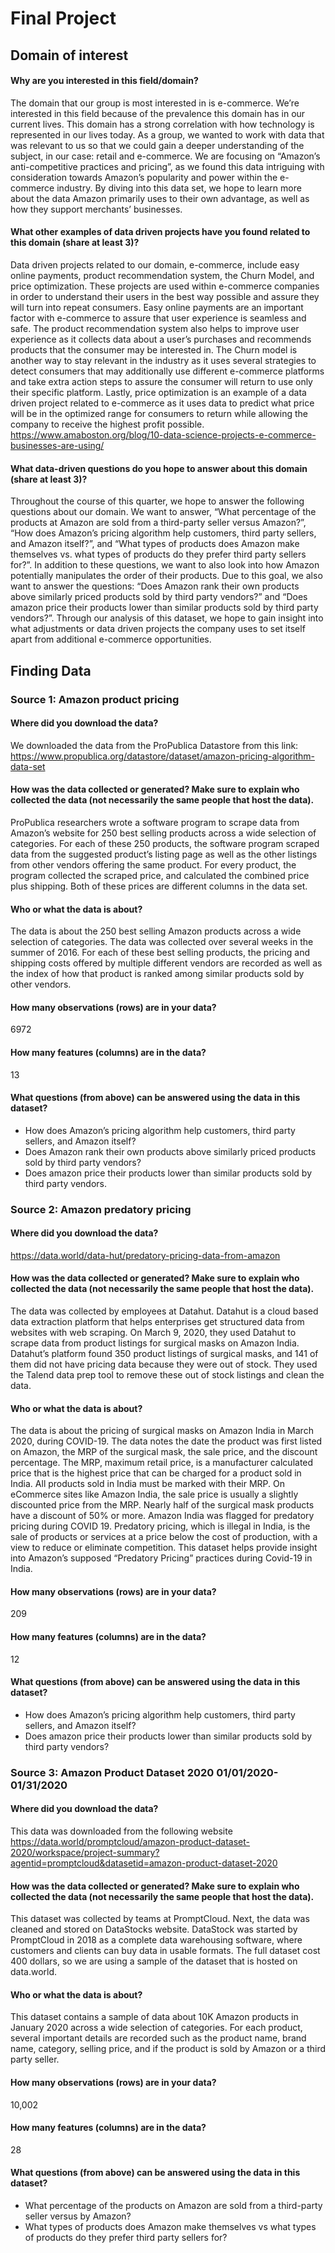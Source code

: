 # Final Project
## Domain of interest

#### Why are you interested in this field/domain?

The domain that our group is most interested in is e-commerce. We’re interested in this field because of the prevalence this domain has in our current lives. This domain has a strong correlation with how technology is represented in our lives today. As a group, we wanted to work with data that was relevant to us so that we could gain a deeper understanding of the subject, in our case: retail and e-commerce. We are focusing on “Amazon’s anti-competitive practices and pricing”, as we found this data intriguing with consideration towards Amazon’s popularity and power within the e-commerce industry. By diving into this data set, we hope to learn more about the data Amazon primarily uses to their own advantage, as well as how they support merchants’ businesses.

#### What other examples of data driven projects have you found related to this domain (share at least 3)?

Data driven projects related to our domain, e-commerce, include easy online payments, product recommendation system, the Churn Model, and price optimization. These projects are used within e-commerce companies in order to understand their users in the best way possible and assure they will turn into repeat consumers. Easy online payments are an important factor with e-commerce to assure that user experience is seamless and safe. The product recommendation system also helps to improve user experience as it collects data about a user’s purchases and recommends products that the consumer may be interested in. The Churn model is another way to stay relevant in the industry as it uses several strategies to detect consumers that may additionally use different e-commerce platforms and take extra action steps to assure the consumer will return to use only their specific platform. Lastly, price optimization is an example of a data driven project related to e-commerce as it uses data to predict what price will be in the optimized range for consumers to return while allowing the company to receive the highest profit possible. <https://www.amaboston.org/blog/10-data-science-projects-e-commerce-businesses-are-using/>

#### What data-driven questions do you hope to answer about this domain (share at least 3)?

Throughout the course of this quarter, we hope to answer the following questions about our domain. We want to answer, “What percentage of the products at Amazon are sold from a third-party seller versus Amazon?”, “How does Amazon’s pricing algorithm help customers, third party sellers, and Amazon itself?”, and “What types of products does Amazon make themselves vs. what types of products do they prefer third party sellers for?”. In addition to these questions, we want to also look into how Amazon potentially manipulates the order of their products. Due to this goal, we also want to answer the questions: “Does Amazon rank their own products above similarly priced products sold by third party vendors?” and “Does amazon price their products lower than similar products sold by third party vendors?”. Through our analysis of this dataset, we hope to gain insight into what adjustments or data driven projects the company uses to set itself apart from additional e-commerce opportunities.

## Finding Data

### Source 1: Amazon product pricing

#### Where did you download the data?

We downloaded the data from the ProPublica Datastore from this link: <https://www.propublica.org/datastore/dataset/amazon-pricing-algorithm-data-set>

#### How was the data collected or generated? Make sure to explain who collected the data (not necessarily the same people that host the data).

ProPublica researchers wrote a software program to scrape data from Amazon’s website for 250 best selling products across a wide selection of categories. For each of these 250 products, the software program scraped data from the suggested product’s listing page as well as the other listings from other vendors offering the same product. For every product, the program collected the scraped price, and calculated the combined price plus shipping. Both of these prices are different columns in the data set.

#### Who or what the data is about?

The data is about the 250 best selling Amazon products across a wide selection of categories. The data was collected over several weeks in the summer of 2016. For each of these best selling products, the pricing and shipping costs offered by multiple different vendors are recorded as well as the index of how that product is ranked among similar products sold by other vendors.  

#### How many observations (rows) are in your data?

6972

#### How many features (columns) are in the data?

13

#### What questions (from above) can be answered using the data in this dataset?

  - How does Amazon’s pricing algorithm help customers, third party sellers, and Amazon itself?
  - Does Amazon rank their own products above similarly priced products sold by third party vendors?
  - Does amazon price their products lower than similar products sold by third party vendors.

### Source 2: Amazon predatory pricing

#### Where did you download the data?

<https://data.world/data-hut/predatory-pricing-data-from-amazon>

#### How was the data collected or generated? Make sure to explain who collected the data (not necessarily the same people that host the data).

The data was collected by employees at Datahut. Datahut is a cloud based data extraction platform that helps enterprises get structured data from websites with web scraping. On March 9, 2020, they used Datahut to scrape data from product listings for surgical masks on Amazon India. Datahut’s platform found 350 product listings of surgical masks, and 141 of them did not have pricing data because they were out of stock. They used the Talend data prep tool to remove these out of stock listings and clean the data.

#### Who or what the data is about?

The data is about the pricing of surgical masks on Amazon India in March 2020, during COVID-19. The data notes the date the product was first listed on Amazon, the MRP of the surgical mask, the sale price, and the discount percentage. The MRP, maximum retail price, is a manufacturer calculated price that is the highest price that can be charged for a product sold in India. All products sold in India must be marked with their MRP. On eCommerce sites like Amazon India, the sale price is usually a slightly discounted price from the MRP.  Nearly half of the surgical mask products have a discount of 50% or more. Amazon India was flagged for predatory pricing during COVID 19.  Predatory pricing, which is illegal in India, is the sale of products or services at a price below the cost of production, with a view to reduce or eliminate competition. This dataset helps provide insight into Amazon’s supposed “Predatory Pricing” practices during Covid-19 in India.

#### How many observations (rows) are in your data?

209

#### How many features (columns) are in the data?

12

#### What questions (from above) can be answered using the data in this dataset?

  - How does Amazon’s pricing algorithm help customers, third party sellers, and Amazon itself?
  - Does amazon price their products lower than similar products sold by third party vendors?

### Source 3: Amazon Product Dataset 2020 01/01/2020-01/31/2020

#### Where did you download the data?

This data was downloaded from the following website <https://data.world/promptcloud/amazon-product-dataset-2020/workspace/project-summary?agentid=promptcloud&datasetid=amazon-product-dataset-2020>

#### How was the data collected or generated? Make sure to explain who collected the data (not necessarily the same people that host the data).

This dataset was collected by teams at PromptCloud. Next, the data was cleaned and stored on DataStocks website. DataStock was started by PromptCloud in 2018 as a complete data warehousing software, where customers and clients can buy data in usable formats. The full dataset cost 400 dollars, so we are using a sample of the dataset that is hosted on data.world.

#### Who or what the data is about?

This dataset contains a sample of data about 10K Amazon products in January 2020 across a wide selection of categories. For each product, several important details are recorded such as the product name, brand name, category, selling price, and if the product is sold by Amazon or a third party seller.

#### How many observations (rows) are in your data?

10,002

#### How many features (columns) are in the data?

28

#### What questions (from above) can be answered using the data in this dataset?

  - What percentage of the products on Amazon are sold from a third-party seller versus by Amazon?
  - What types of products does Amazon make themselves vs what types of products do they prefer third party sellers for?
